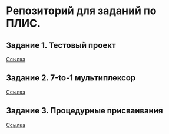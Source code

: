 # Репозиторий для заданий по ПЛИС.

## Задание 1. Тестовый проект

[Ссылка](./task1/report/report.md)

## Задание 2. 7-to-1 мультиплексор

[Ссылка](./mux/report/report.md)

## Задание 3. Процедурные присваивания

[Ссылка](./always/report.md)


